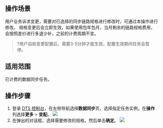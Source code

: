 
## 操作场景
用户业务诉求变更，需要对已选择的同步链路规格进行修改时，可通过本操作进行修改。
规格变更后会立即生效，如果使用包年包月，当月剩余的链路规格费用，会按照差价进行多退少补，之前的计费周期不变。

> ?用户自助变更配置后，需要3-5分钟才能生效，配置生效期间任务会暂停。

## 适用范围

已计费的数据同步任务。

## 操作步骤

1. 登录 [DTS 控制台](https://console.cloud.tencent.com/dts/migration)，在左侧导航选择**数据同步**页，选择指定任务实例，在**操作**列选择**更多** > **变配**。
![](https://qcloudimg.tencent-cloud.cn/raw/94689925aa12dfa3275479132b2fe832.png)
2. 在弹出的对话框，选择需要修改的规格，然后单击**确定**。
![](https://qcloudimg.tencent-cloud.cn/raw/5157b30b34462f745abaeef1ba0a9ac5.png)
